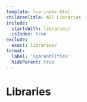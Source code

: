 ```yaml
---
template: lua-index.html
childrenTitle: All Libraries
include:
  startsWith: libraries/
  isIndex: true
exclude:
  exact: libraries/
format:
  label: '%parentTitle%'
  hideParent: true
---
```


# Libraries
